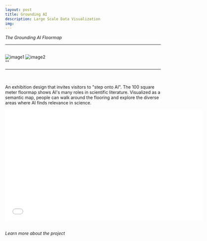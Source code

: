 ```yaml
---
layout: post
title: Grounding AI
description: Large Scale Data Visualization 
img: 
---
```


<i>The Grounding AI Floormap</i>

***

<br/>
<div class="img_row">
	<img class="col two" src="{{ site.baseurl }}/" alt="image1" title="image1"/>
	<img class="col one" src="{{ site.baseurl }}/" alt="image2" title="image2"/>
</div>
<div>
<img />
</div>
<div class="col three caption">
	""
</div>

***

<br/><br/>
An exhibition design that invites visitors to "step onto AI". The 100 square meter floormap shows AI's many roles in scientific literature. Visualized as a semantic map, people can walk around the flooring and explore the diverse areas where AI finds relevance in science.

<p align="middle">
<iframe src="[https://player.vimeo.com/video/248985117](https://grounding-ai.github.io)" width="640" height="360" frameborder="0" webkitallowfullscreen mozallowfullscreen allowfullscreen></iframe>
</p>
<br/>
<i>Learn more about the project </i>
<br/><br/><br/>
